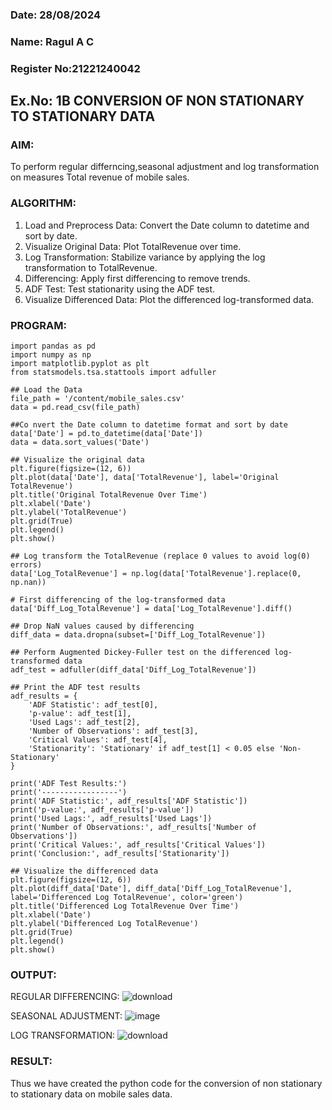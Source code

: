 ### Date: 28/08/2024
### Name: Ragul A C
### Register No:21221240042

## Ex.No: 1B                     CONVERSION OF NON STATIONARY TO STATIONARY DATA

### AIM:
To perform regular differncing,seasonal adjustment and log transformation on measures Total revenue of mobile sales.
### ALGORITHM:
1. Load and Preprocess Data: Convert the Date column to datetime and sort by date.
2. Visualize Original Data: Plot TotalRevenue over time.
3. Log Transformation: Stabilize variance by applying the log transformation to TotalRevenue.
4. Differencing: Apply first differencing to remove trends.
5. ADF Test: Test stationarity using the ADF test.
6. Visualize Differenced Data: Plot the differenced log-transformed data.
### PROGRAM:

```
import pandas as pd
import numpy as np
import matplotlib.pyplot as plt
from statsmodels.tsa.stattools import adfuller

## Load the Data
file_path = '/content/mobile_sales.csv'
data = pd.read_csv(file_path)

##Co nvert the Date column to datetime format and sort by date
data['Date'] = pd.to_datetime(data['Date'])
data = data.sort_values('Date')

## Visualize the original data
plt.figure(figsize=(12, 6))
plt.plot(data['Date'], data['TotalRevenue'], label='Original TotalRevenue')
plt.title('Original TotalRevenue Over Time')
plt.xlabel('Date')
plt.ylabel('TotalRevenue')
plt.grid(True)
plt.legend()
plt.show()

## Log transform the TotalRevenue (replace 0 values to avoid log(0) errors)
data['Log_TotalRevenue'] = np.log(data['TotalRevenue'].replace(0, np.nan))

# First differencing of the log-transformed data
data['Diff_Log_TotalRevenue'] = data['Log_TotalRevenue'].diff()

## Drop NaN values caused by differencing
diff_data = data.dropna(subset=['Diff_Log_TotalRevenue'])

## Perform Augmented Dickey-Fuller test on the differenced log-transformed data
adf_test = adfuller(diff_data['Diff_Log_TotalRevenue'])

## Print the ADF test results
adf_results = {
    'ADF Statistic': adf_test[0],
    'p-value': adf_test[1],
    'Used Lags': adf_test[2],
    'Number of Observations': adf_test[3],
    'Critical Values': adf_test[4],
    'Stationarity': 'Stationary' if adf_test[1] < 0.05 else 'Non-Stationary'
}

print('ADF Test Results:')
print('-----------------')
print('ADF Statistic:', adf_results['ADF Statistic'])
print('p-value:', adf_results['p-value'])
print('Used Lags:', adf_results['Used Lags'])
print('Number of Observations:', adf_results['Number of Observations'])
print('Critical Values:', adf_results['Critical Values'])
print('Conclusion:', adf_results['Stationarity'])

## Visualize the differenced data
plt.figure(figsize=(12, 6))
plt.plot(diff_data['Date'], diff_data['Diff_Log_TotalRevenue'], label='Differenced Log TotalRevenue', color='green')
plt.title('Differenced Log TotalRevenue Over Time')
plt.xlabel('Date')
plt.ylabel('Differenced Log TotalRevenue')
plt.grid(True)
plt.legend()
plt.show()
```

### OUTPUT:

REGULAR DIFFERENCING:
![download](https://github.com/user-attachments/assets/4244e34f-4847-4186-98b0-b3c9067b174f)




SEASONAL ADJUSTMENT:
![image](https://github.com/user-attachments/assets/330499bb-adf2-47fa-be45-c8265135591e)



LOG TRANSFORMATION:
![download](https://github.com/user-attachments/assets/6553a18b-a352-4906-aad2-58ebab5fd336)






### RESULT:
Thus we have created the python code for the conversion of non stationary to stationary data on mobile sales data.
